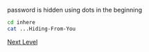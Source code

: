 password is hidden using dots in the beginning
```bash
cd inhere
cat ...Hiding-From-You
```
[Next Level](level_4.md)
